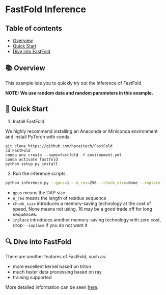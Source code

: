# FastFold Inference

## Table of contents

- [Overview](#📚-overview)
- [Quick Start](#🚀-quick-start)
- [Dive into FastFold](#🔍-dive-into-fastfold)

## 📚 Overview

This example lets you to quickly try out the inference of FastFold.

**NOTE: We use random data and random parameters in this example.**


## 🚀 Quick Start

1. Install FastFold

We highly recommend installing an Anaconda or Miniconda environment and install PyTorch with conda.

```
git clone https://github.com/hpcaitech/FastFold
cd FastFold
conda env create --name=fastfold -f environment.yml
conda activate fastfold
python setup.py install
```

2. Run the inference scripts.

```bash
python inference.py --gpus=1 --n_res=256 --chunk_size=None --inplace
```
+ `gpus` means the DAP size
+ `n_res` means the length of residue sequence
+ `chunk_size` introduces a memory-saving technology at the cost of speed, None means not using, 16 may be a good trade off for long sequences.
+ `inplace` introduces another memory-saving technology with zero cost, drop `--inplace` if you do not want it.

## 🔍 Dive into FastFold

There are another features of FastFold, such as:
+ more excellent kernel based on triton
+ much faster data processing based on ray
+ training supported

More detailed information can be seen [here](https://github.com/hpcaitech/FastFold/).
